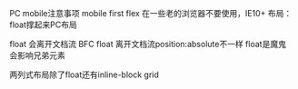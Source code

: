 PC mobile注意事项
mobile first
flex 在一些老的浏览器不要使用，IE10+
布局：float撑起来PC布局

float 会离开文档流
BFC 
float 离开文档流position:absolute不一样
float是魔鬼 会影响兄弟元素

两列式布局除了float还有inline-block  grid
